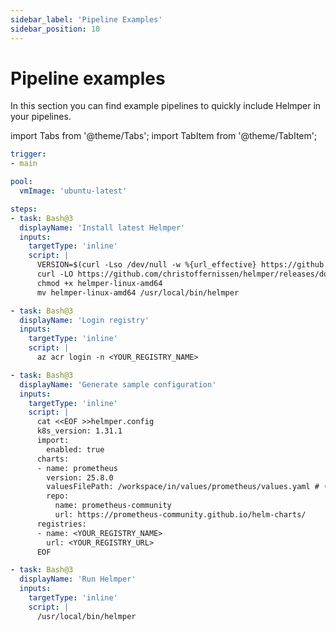 ```yaml
---
sidebar_label: 'Pipeline Examples'
sidebar_position: 10
---
```


# Pipeline examples

In this section you can find example pipelines to quickly include Helmper in your pipelines.


import Tabs from '@theme/Tabs';
import TabItem from '@theme/TabItem';

<Tabs>
<TabItem value="yaml" label="Azure DevOps Pipelines">

```yaml
trigger:
- main

pool:
  vmImage: 'ubuntu-latest'

steps:
- task: Bash@3
  displayName: 'Install latest Helmper'
  inputs:
    targetType: 'inline'
    script: |
      VERSION=$(curl -Lso /dev/null -w %{url_effective} https://github.com/christoffernissen/helmper/releases/latest | grep -o '[^/]*$')
      curl -LO https://github.com/christoffernissen/helmper/releases/download/$VERSION/helmper-linux-amd64
      chmod +x helmper-linux-amd64
      mv helmper-linux-amd64 /usr/local/bin/helmper

- task: Bash@3
  displayName: 'Login registry'
  inputs:
    targetType: 'inline'
    script: |
      az acr login -n <YOUR_REGISTRY_NAME>

- task: Bash@3
  displayName: 'Generate sample configuration'
  inputs:
    targetType: 'inline'
    script: |
      cat <<EOF >>helmper.config
      k8s_version: 1.31.1
      import:
        enabled: true
      charts:
      - name: prometheus
        version: 25.8.0
        valuesFilePath: /workspace/in/values/prometheus/values.yaml # (Optional)
        repo:
          name: prometheus-community
          url: https://prometheus-community.github.io/helm-charts/
      registries:
      - name: <YOUR_REGISTRY_NAME>
        url: <YOUR_REGISTRY_URL>
      EOF

- task: Bash@3
  displayName: 'Run Helmper'
  inputs:
    targetType: 'inline'
    script: |
      /usr/local/bin/helmper
```

</TabItem>
</Tabs>